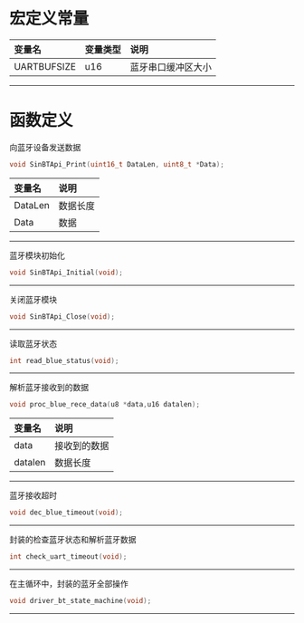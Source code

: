 # 宏定义常量

| 变量名 | 变量类型 | 说明 |
| :--- | :--- | :--- |
| UARTBUFSIZE | u16 | 蓝牙串口缓冲区大小 |

---

# 函数定义

向蓝牙设备发送数据

```c
void SinBTApi_Print(uint16_t DataLen, uint8_t *Data);
```

| 变量名 | 说明 |
| :--- | :--- |
| DataLen | 数据长度 |
| Data | 数据 |

---

蓝牙模块初始化

```c
void SinBTApi_Initial(void);
```

---

关闭蓝牙模块

```c
void SinBTApi_Close(void);
```

---

读取蓝牙状态

```c
int read_blue_status(void);
```

---

解析蓝牙接收到的数据

```c
void proc_blue_rece_data(u8 *data,u16 datalen);
```

| 变量名 | 说明 |
| :--- | :--- |
| data | 接收到的数据 |
| datalen | 数据长度 |

---

蓝牙接收超时

```c
void dec_blue_timeout(void);
```

---

封装的检查蓝牙状态和解析蓝牙数据

```c
int check_uart_timeout(void);
```

---

在主循环中，封装的蓝牙全部操作

```c
void driver_bt_state_machine(void);
```

---



